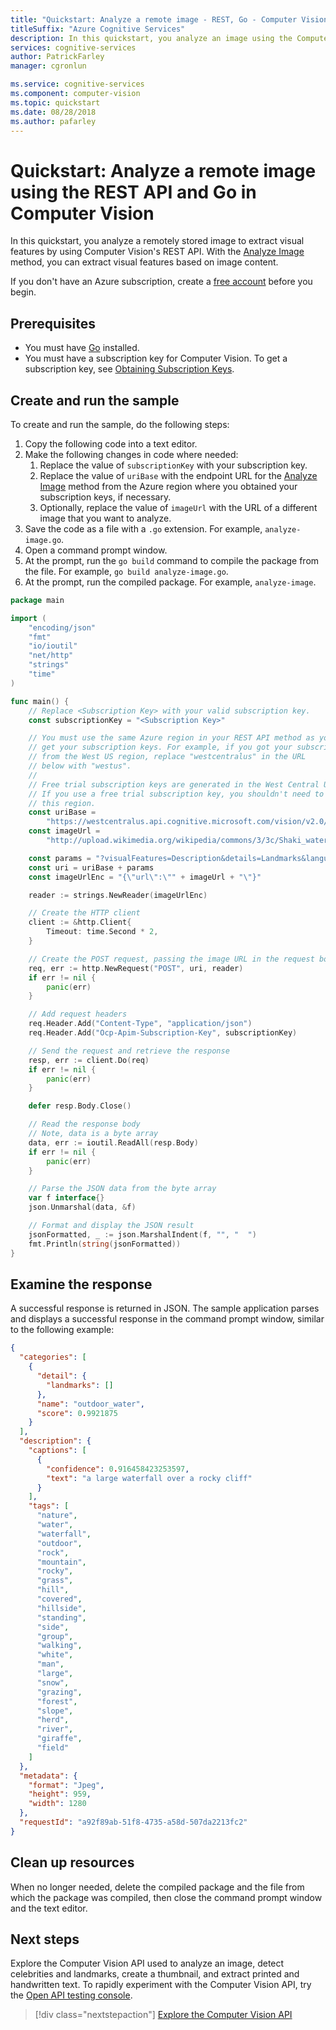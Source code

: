 ```yaml
---
title: "Quickstart: Analyze a remote image - REST, Go - Computer Vision"
titleSuffix: "Azure Cognitive Services"
description: In this quickstart, you analyze an image using the Computer Vision API with Go.
services: cognitive-services
author: PatrickFarley
manager: cgronlun

ms.service: cognitive-services
ms.component: computer-vision
ms.topic: quickstart
ms.date: 08/28/2018
ms.author: pafarley
---
```

# Quickstart: Analyze a remote image using the REST API and Go in Computer Vision

In this quickstart, you analyze a remotely stored image to extract visual features by using Computer Vision's REST API. With the [Analyze Image](https://westcentralus.dev.cognitive.microsoft.com/docs/services/5adf991815e1060e6355ad44/operations/56f91f2e778daf14a499e1fa) method, you can extract visual features based on image content.

If you don't have an Azure subscription, create a [free account](https://azure.microsoft.com/free/ai/?ref=microsoft.com&utm_source=microsoft.com&utm_medium=docs&utm_campaign=cognitive-services) before you begin.

## Prerequisites

- You must have [Go](https://golang.org/dl/) installed.
- You must have a subscription key for Computer Vision. To get a subscription key, see [Obtaining Subscription Keys](../Vision-API-How-to-Topics/HowToSubscribe.md).

## Create and run the sample

To create and run the sample, do the following steps:

1. Copy the following code into a text editor.
1. Make the following changes in code where needed:
    1. Replace the value of `subscriptionKey` with your subscription key.
    1. Replace the value of `uriBase` with the endpoint URL for the [Analyze Image](https://westcentralus.dev.cognitive.microsoft.com/docs/services/5adf991815e1060e6355ad44/operations/56f91f2e778daf14a499e1fa) method from the Azure region where you obtained your subscription keys, if necessary.
    1. Optionally, replace the value of `imageUrl` with the URL of a different image that you want to analyze.
1. Save the code as a file with a `.go` extension. For example, `analyze-image.go`.
1. Open a command prompt window.
1. At the prompt, run the `go build` command to compile the package from the file. For example, `go build analyze-image.go`.
1. At the prompt, run the compiled package. For example, `analyze-image`.

```go
package main

import (
    "encoding/json"
    "fmt"
    "io/ioutil"
    "net/http"
    "strings"
    "time"
)

func main() {
    // Replace <Subscription Key> with your valid subscription key.
    const subscriptionKey = "<Subscription Key>"

    // You must use the same Azure region in your REST API method as you used to
    // get your subscription keys. For example, if you got your subscription keys
    // from the West US region, replace "westcentralus" in the URL
    // below with "westus".
    //
    // Free trial subscription keys are generated in the West Central US region.
    // If you use a free trial subscription key, you shouldn't need to change
    // this region.
    const uriBase =
        "https://westcentralus.api.cognitive.microsoft.com/vision/v2.0/analyze"
    const imageUrl =
        "http://upload.wikimedia.org/wikipedia/commons/3/3c/Shaki_waterfall.jpg"

    const params = "?visualFeatures=Description&details=Landmarks&language=en"
    const uri = uriBase + params
    const imageUrlEnc = "{\"url\":\"" + imageUrl + "\"}"

    reader := strings.NewReader(imageUrlEnc)

    // Create the HTTP client
    client := &http.Client{
        Timeout: time.Second * 2,
    }

    // Create the POST request, passing the image URL in the request body
    req, err := http.NewRequest("POST", uri, reader)
    if err != nil {
        panic(err)
    }

    // Add request headers
    req.Header.Add("Content-Type", "application/json")
    req.Header.Add("Ocp-Apim-Subscription-Key", subscriptionKey)

    // Send the request and retrieve the response
    resp, err := client.Do(req)
    if err != nil {
        panic(err)
    }

    defer resp.Body.Close()

    // Read the response body
    // Note, data is a byte array
    data, err := ioutil.ReadAll(resp.Body)
    if err != nil {
        panic(err)
    }

    // Parse the JSON data from the byte array
    var f interface{}
    json.Unmarshal(data, &f)

    // Format and display the JSON result
    jsonFormatted, _ := json.MarshalIndent(f, "", "  ")
    fmt.Println(string(jsonFormatted))
}
```

## Examine the response

A successful response is returned in JSON. The sample application parses and displays a successful response in the command prompt window, similar to the following example:

```json
{
  "categories": [
    {
      "detail": {
        "landmarks": []
      },
      "name": "outdoor_water",
      "score": 0.9921875
    }
  ],
  "description": {
    "captions": [
      {
        "confidence": 0.916458423253597,
        "text": "a large waterfall over a rocky cliff"
      }
    ],
    "tags": [
      "nature",
      "water",
      "waterfall",
      "outdoor",
      "rock",
      "mountain",
      "rocky",
      "grass",
      "hill",
      "covered",
      "hillside",
      "standing",
      "side",
      "group",
      "walking",
      "white",
      "man",
      "large",
      "snow",
      "grazing",
      "forest",
      "slope",
      "herd",
      "river",
      "giraffe",
      "field"
    ]
  },
  "metadata": {
    "format": "Jpeg",
    "height": 959,
    "width": 1280
  },
  "requestId": "a92f89ab-51f8-4735-a58d-507da2213fc2"
}
```

## Clean up resources

When no longer needed, delete the compiled package and the file from which the package was compiled, then close the command prompt window and the text editor.

## Next steps

Explore the Computer Vision API used to analyze an image, detect celebrities and landmarks, create a thumbnail, and extract printed and handwritten text. To rapidly experiment with the Computer Vision API, try the [Open API testing console](https://westcentralus.dev.cognitive.microsoft.com/docs/services/5adf991815e1060e6355ad44/operations/56f91f2e778daf14a499e1fa/console).

> [!div class="nextstepaction"]
> [Explore the Computer Vision API](https://westus.dev.cognitive.microsoft.com/docs/services/5adf991815e1060e6355ad44)
